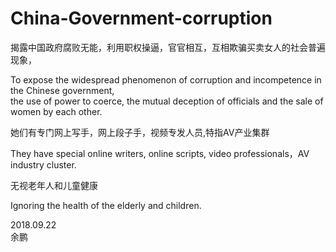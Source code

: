 # China-Government-corruption

揭露中国政府腐败无能，利用职权操逼，官官相互，互相欺骗买卖女人的社会普遍现象，

To expose the widespread phenomenon of corruption and incompetence in the Chinese government,    </br>
the use of power to coerce, the mutual deception of officials and the sale of women by each other.  </br>

她们有专门网上写手，网上段子手，视频专发人员,特指AV产业集群  </br>

They have special online writers, online scripts, video professionals，AV industry cluster. </br>

无视老年人和儿童健康 </br>

Ignoring the health of the elderly and children. </br>




2018.09.22 </br>
余鹏 </br>

